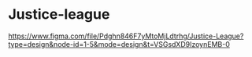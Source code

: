 # Justice-league

https://www.figma.com/file/Pdghn846F7yMtoMjLdtrhg/Justice-League?type=design&node-id=1-5&mode=design&t=VSGsdXD9IzoynEMB-0
